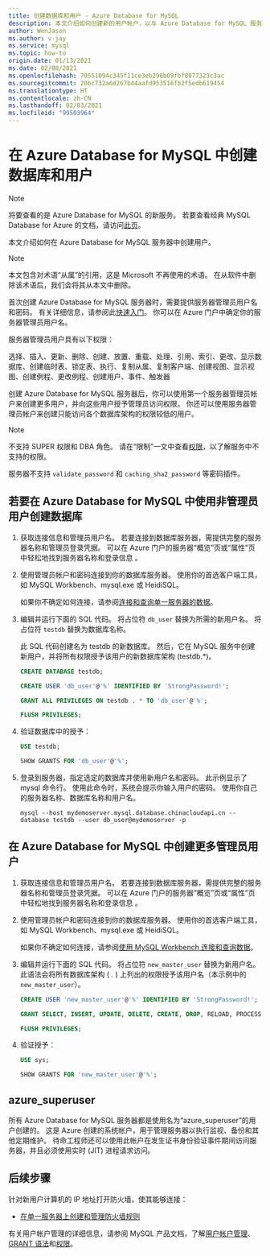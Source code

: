 ```yaml
---
title: 创建数据库和用户 - Azure Database for MySQL
description: 本文介绍如何创建新的用户帐户，以与 Azure Database for MySQL 服务器进行交互。
author: WenJason
ms.author: v-jay
ms.service: mysql
ms.topic: how-to
origin.date: 01/13/2021
ms.date: 02/08/2021
ms.openlocfilehash: 70551094c345f11ce3eb298b09fbf8077323c3ac
ms.sourcegitcommit: 20bc732a6d267b44aafd953516fb2f5edb619454
ms.translationtype: HT
ms.contentlocale: zh-CN
ms.lasthandoff: 02/03/2021
ms.locfileid: "99503964"
---
```

# <a name="create-databases-and-users-in-azure-database-for-mysql"></a>在 Azure Database for MySQL 中创建数据库和用户

> [!NOTE]
> 将要查看的是 Azure Database for MySQL 的新服务。 若要查看经典 MySQL Database for Azure 的文档，请访问[此页](https://docs.azure.cn/zh-cn/mysql-database-on-azure/)。

本文介绍如何在 Azure Database for MySQL 服务器中创建用户。

> [!NOTE]
> 本文包含对术语“从属”的引用，这是 Microsoft 不再使用的术语。 在从软件中删除该术语后，我们会将其从本文中删除。
>

首次创建 Azure Database for MySQL 服务器时，需要提供服务器管理员用户名和密码。 有关详细信息，请参阅此[快速入门](quickstart-create-mysql-server-database-using-azure-portal.md)。 你可以在 Azure 门户中确定你的服务器管理员用户名。

服务器管理员用户具有以下权限：

   选择、插入、更新、删除、创建、放置、重载、处理、引用、索引、更改、显示数据库、创建临时表、锁定表、执行、复制从属、复制客户端、创建视图、显示视图、创建例程、更改例程、创建用户、事件、触发器

创建 Azure Database for MySQL 服务器后，你可以使用第一个服务器管理员帐户来创建更多用户，并向这些用户授予管理员访问权限。 你还可以使用服务器管理员帐户来创建只能访问各个数据库架构的权限较低的用户。

> [!NOTE]
> 不支持 SUPER 权限和 DBA 角色。 请在“限制”一文中查看[权限](concepts-limits.md#privileges--data-manipulation-support)，以了解服务中不支持的权限。
>
> 服务器不支持 `validate_password` 和 `caching_sha2_password` 等密码插件。

## <a name="to-create-a-database-with-a-non-admin-user-in-azure-database-for-mysql"></a>若要在 Azure Database for MySQL 中使用非管理员用户创建数据库

1. 获取连接信息和管理员用户名。
   若要连接到数据库服务器，需提供完整的服务器名称和管理员登录凭据。 可以在 Azure 门户的服务器“概览”页或“属性”页中轻松地找到服务器名称和登录信息 。

2. 使用管理员帐户和密码连接到你的数据库服务器。 使用你的首选客户端工具，如 MySQL Workbench、mysql.exe 或 HeidiSQL。

   如果你不确定如何连接，请参阅[连接和查询单一服务器的数据](./connect-workbench.md)。

3. 编辑并运行下面的 SQL 代码。 将占位符 `db_user` 替换为所需的新用户名。 将占位符 `testdb` 替换为数据库名称。

   此 SQL 代码创建名为 testdb 的新数据库。 然后，它在 MySQL 服务中创建新用户，并将所有权限授予该用户的新数据库架构 (testdb.\*)。

   ```sql
   CREATE DATABASE testdb;

   CREATE USER 'db_user'@'%' IDENTIFIED BY 'StrongPassword!';

   GRANT ALL PRIVILEGES ON testdb . * TO 'db_user'@'%';

   FLUSH PRIVILEGES;
   ```

4. 验证数据库中的授予：

   ```sql
   USE testdb;

   SHOW GRANTS FOR 'db_user'@'%';
   ```

5. 登录到服务器，指定选定的数据库并使用新用户名和密码。 此示例显示了 mysql 命令行。 使用此命令时，系统会提示你输入用户的密码。 使用你自己的服务器名称、数据库名称和用户名。

   ```azurecli
   mysql --host mydemoserver.mysql.database.chinacloudapi.cn --database testdb --user db_user@mydemoserver -p
   ```

## <a name="to-create-more-admin-users-in-azure-database-for-mysql"></a>在 Azure Database for MySQL 中创建更多管理员用户

1. 获取连接信息和管理员用户名。
   若要连接到数据库服务器，需提供完整的服务器名称和管理员登录凭据。 可以在 Azure 门户的服务器“概览”页或“属性”页中轻松地找到服务器名称和登录信息 。

2. 使用管理员帐户和密码连接到你的数据库服务器。 使用你的首选客户端工具，如 MySQL Workbench、mysql.exe 或 HeidiSQL。

   如果你不确定如何连接，请参阅[使用 MySQL Workbench 连接和查询数据](./connect-workbench.md)。

3. 编辑并运行下面的 SQL 代码。 将占位符 `new_master_user` 替换为新用户名。 此语法会将所有数据库架构 ( *.* ) 上列出的权限授予该用户名（本示例中的 `new_master_user`）。

   ```sql
   CREATE USER 'new_master_user'@'%' IDENTIFIED BY 'StrongPassword!';

   GRANT SELECT, INSERT, UPDATE, DELETE, CREATE, DROP, RELOAD, PROCESS, REFERENCES, INDEX, ALTER, SHOW DATABASES, CREATE TEMPORARY TABLES, LOCK TABLES, EXECUTE, REPLICATION SLAVE, REPLICATION CLIENT, CREATE VIEW, SHOW VIEW, CREATE ROUTINE, ALTER ROUTINE, CREATE USER, EVENT, TRIGGER ON *.* TO 'new_master_user'@'%' WITH GRANT OPTION;

   FLUSH PRIVILEGES;
   ```

4. 验证授予：

   ```sql
   USE sys;

   SHOW GRANTS FOR 'new_master_user'@'%';
   ```

## <a name="azure_superuser"></a>azure_superuser

所有 Azure Database for MySQL 服务器都是使用名为“azure_superuser”的用户创建的。 这是 Azure 创建的系统帐户，用于管理服务器以执行监视、备份和其他定期维护。 待命工程师还可以使用此帐户在发生证书身份验证事件期间访问服务器，并且必须使用实时 (JIT) 进程请求访问。

## <a name="next-steps"></a>后续步骤

针对新用户计算机的 IP 地址打开防火墙，使其能够连接：

* [在单一服务器上创建和管理防火墙规则](howto-manage-firewall-using-portal.md)

有关用户帐户管理的详细信息，请参阅 MySQL 产品文档，了解[用户帐户管理](https://dev.mysql.com/doc/refman/5.7/en/access-control.html)、[GRANT 语法](https://dev.mysql.com/doc/refman/5.7/en/grant.html)和[权限](https://dev.mysql.com/doc/refman/5.7/en/privileges-provided.html)。
